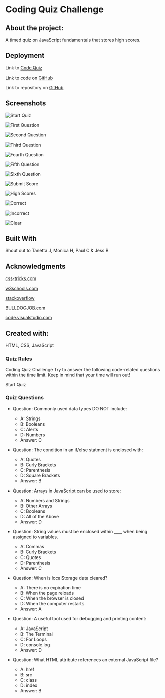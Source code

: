 # Coding Quiz Challenge

## About the project:
A timed quiz on JavaScript fundamentals that stores high scores.

## Deployment

Link to [Code Quiz](https://rachel-reidenga.github.io/code-quiz/)

Link to code on [GitHub](https://github.com/Rachel-Reidenga/code-quiz/blob/master/js/script.js)

Link to repository on [GitHub](https://github.com/Rachel-Reidenga/code-quiz/tree/master)

## Screenshots

![Start Quiz](./assets/screenshots/StartQuiz.png)

![First Question](./assets/screenshots/Question1.png)

![Second Question](./assets/screenshots/Question2.png)

![Third Question](./assets/screenshots/Question3.png)

![Fourth Question](./assets/screenshots/Question4.png)

![Fifth Question](./assets/screenshots/Question5.png)

![Sixth Question](./assets/screenshots/Question6.png)

![Submit Score](./assets/screenshots/SubmitScore.png)

![High Scores](./assets/screenshots/HighScores.png)

![Correct](./assets/screenshots/Correct.png)

![Incorrect](./assets/screenshots/Incorrect.png)

![Clear](./assets/screenshots/ClearedScores.png)


## Built With

Shout out to Tanetta J, Monica H, Paul C & Jess B

## Acknowledgments

[css-tricks.com](https://css-tricks.com/)

[w3schools.com](https://www.w3schools.com/)

[stackoverflow](https://stackoverflow.com/)

[BULLDOGJOB.com](https://bulldogjob.com/news/449-how-to-write-a-good-readme-for-your-github-project)

[code.visualstudio.com](https://code.visualstudio.com/docs/languages/markdown)

## Created with:
HTML, CSS, JavaScript


### Quiz Rules
Coding Quiz Challenge
Try to answer the following code-related questions within the time limit.
Keep in mind that your time will run out!

Start Quiz

### Quiz Questions
* Question: Commonly used data types DO NOT include:
  - A: Strings
  - B: Booleans
  - C: Alerts
  - D: Numbers
  - Answer: C
  
* Question: The condition in an if/else statment is enclosed with:
  - A: Quotes
  - B: Curly Brackets
  - C: Parenthesis
  - D: Square Brackets
  - Answer: B
   
* Question: Arrays in JavaScript can be used to store:
  - A: Numbers and Strings
  - B: Other Arrays
  - C: Booleans
  - D: All of the Above
  - Answer: D
    
* Question: String values must be enclosed within ____ when being assigned to variables.
  - A: Commas
  - B: Curly Brackets
  - C: Quotes
  - D: Parenthesis
  - Answer: C
    
* Question: When is localStorage data cleared?
  - A: There is no expiration time
  - B: When the page reloads
  - C: When the browser is closed
  - D: When the computer restarts
  - Answer: A
    
* Question: A useful tool used for debugging and printing content:
  - A: JavaScript
  - B: The Terminal
  - C: For Loops
  - D: console.log
  - Answer: D
    
* Question: What HTML attribute references an external JavaScript file?
  - A: href
  - B: src
  - C: class
  - D: index
  - Answer: B